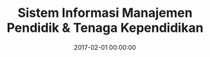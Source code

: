 ---
layout: inner
position: left
title: 'Sistem Informasi Manajemen Pendidik & Tenaga Kependidikan'
lead_text: 'Programmed the back-end and the client-end functionality of the information system.'
tags: ['MySQL Database', 'PHP', 'Yii 2', 'HTML', 'CSS', 'jQuery']
featured_image: '/img/posts/simptk-min.png'
date: 2017-02-01 00:00:00
categories: ['Web Development']
project_link: ''
button_icon: ''
button_text: ''
order: 9
visible: 1
company: 'Aditya Arta Abadi, PT'
---